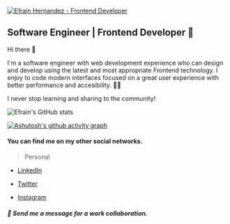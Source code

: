 [![Efraín Hernandez - Frontend Developer](https://i.imgur.com/oZWbifm.png "Efraín Hernandez - Frontend Developer")](https://i.imgur.com/oZWbifm.png "Efraín Hernandez - Frontend Developer")
## Software Engineer  | Frontend Developer 🚀
Hi there 👋

I'm a software engineer with web development experience who can design and develop using the latest and most appropriate Frontend technology.
I enjoy to code modern interfaces focused on a great user experience with better performance and accesibility.  👨‍💻

I never stop learning and sharing to the community!


![Efrain's GitHub stats](https://github-readme-stats.vercel.app/api?username=efrainhgmx&show_icons=true&theme=dracula)



[![Ashutosh's github activity graph](https://activity-graph.herokuapp.com/graph?username=efrainhgmx&theme=react-dark)](https://github.com/ashutosh00710/github-readme-activity-graph)

#### You can find me on my other social networks.
> Personal

- [LinkedIn](https://www.linkedin.com/in/efrainhgmx "LinkedIn")

- [Twitter](https://www.twitter.com/EfrainHGLive "Twitter")

- [Instagram](https://www.instagram.com/efrainhgmx/ "Instagram")

##### 🤙 **Send me a message for a work collaboration.**
